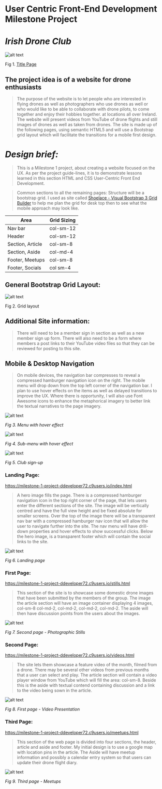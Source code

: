 # **User Centric Front-End Development Milestone Project**

# *Irish Drone Club*

![alt text](https://github.com/ddeveloper72/milestone-1-project/blob/master/assets/images/Readme/title-page.png "Fig 1. Title Page")

Fig 1. [Title Page](https://milestone-1-project-ddeveloper72.c9users.io/index.html)

## **The project idea is of a website for drone enthusiasts**

>The purpose of the website is to let people who are interested in flying drones as well as photographers who use drones as well or who would like to be able to collaborate with drone pilots, to come together and enjoy their hobbies together.  at locations all over Ireland.  The website will present videos from YouTube of drone flights and still images of drones as well as taken from drones. 
The site is made up of the following pages, using semantic HTML5 and will use a Bootstrap grid layout which will facilitate the transitions for a mobile first design.

# *Design brief:*

>This is a Milestone 1 project, about creating a website focused on the UX.  As per the project guide-lines, it is to demonstrate lessons learned in this section HTML and CSS User-Centric Front End Development.

>Common sections to all the remaining pages:
Structure will be a bootstrap grid.  I used as site called [Shoelace - Visual Bootstrap 3 Grid Builder](http://shoelace.io) to help me plan the grid for desk top then to see what the mobile approach may look like.

| Area             | Grid Sizing |
| ---------------- | ----------- |
| Nav bar          | col-sm-12   |
| Header           | col-sm-12   |
| Section, Article | col-sm-8    |
| Section, Aside  | col-md-4    |
| Footer, Meetups  | col-sm-8    |
| Footer, Socials  | col sm-4    |

## General Bootstrap Grid Layout:

![alt text](https://github.com/ddeveloper72/milestone-1-project/blob/master/assets/images/Readme/09-bootstrap-grid.png "Fig 2. Grid layout")

Fig 2. Grid layout


## Additional Site information:

>There will need to be a member sign in section as well as a new member sign up form. There will also need to be a form where members a post links to their YouTube video files so that they can be reviewed for posting to this site.

## Mobile & Desktop Navigation

>On mobile devices, the navigation bar compresses to reveal a compressed hamburger navigation icon on the right. The mobile menu will drop down from the top left corner of the navigation bar.  I plan to use hover effects on the items as well as delayed transitions to improve the UX. Where there is opportunity, I will also use Font Awesome icons to enhance the metaphorical imagery to better link the textual narratives to the page imagery.

![alt text](https://github.com/ddeveloper72/milestone-1-project/blob/master/assets/images/Readme/03-menu-with-hover.png "Fig 3. Menu with hover effect")

*Fig 3. Menu with hover effect*

![alt text](https://github.com/ddeveloper72/milestone-1-project/blob/master/assets/images/Readme/04-sub-menu-with-hover.png "Fig 4. Sub-menu with hover effect")

*Fig 4. Sub-menu with hover effect*
 
![alt text](https://github.com/ddeveloper72/milestone-1-project/blob/master/assets/images/Readme/08-signup-dialog.jpg  "Fig 5. Club sign-up")

*Fig 5. Club sign-up*


### Landing Page:

https://milestone-1-project-ddeveloper72.c9users.io/index.html

>A hero image fills the page.  There is a compressed hamburger navigation icon in the top right corner of the page, that lets users enter the different sections of the site. The image will be vertically centred and have the full view height and be fixed absolute for smaller screens. Over the top of the image there will be a transparent nav bar with a compressed hamburger nav icon that will allow the user to navigate further into the site. The nav menu will have drill-down properties and hover effects to show successful clicks.  Below the hero image, is a transparent footer which will contain the social links to the site.

![alt text](https://github.com/ddeveloper72/milestone-1-project/blob/master/assets/images/Readme/01-landing-page.png  "Fig 6. Landing page")

*Fig 6. Landing page*

 
### First Page:

https://milestone-1-project-ddeveloper72.c9users.io/stills.html

>This section of the site is to showcase some domestic drone images that have been submitted by the members of the group.  The image the article section will have an image container displaying 4 images, col-sm-8 col-md-2, col-md-2, col-md-2, col-md-2.  The aside will then have discussion points from the users about the images.
 
![alt text](https://github.com/ddeveloper72/milestone-1-project/blob/master/assets/images/Readme/06-second-page.jpg "Fig 7. Second page")

 *Fig 7. Second page - Photographic Stills*
 

### Second Page:

https://milestone-1-project-ddeveloper72.c9users.io/videos.html

>The site lets them showcase a feature video of the month, filmed from a drone.  There may be several other videos from previous months that a user can select and play. The article section will contain a video player window from YouTube which will fill the area: col-sm-8.  Beside this is the aside with textual contend containing discussion and a link to the video being sown in the article.
 
![alt text](https://github.com/ddeveloper72/milestone-1-project/blob/master/assets/images/Readme/05-first-page.jpg "Fig 8. First page")

 *Fig 8. First page - Video Presentation*



### Third Page:

https://milestone-1-project-ddeveloper72.c9users.io/meetups.html

>This section of the web page is divided into four sections, the header, article and aside and footer.  My initial design is to use a google map with location pins in the article. The Aside will have meetup information and possibly a calendar entry system so that users can update their drone flight diary.
 
![alt text](https://github.com/ddeveloper72/milestone-1-project/blob/master/assets/images/Readme/07-third-page.jpg "Fig 9. Third page")

*Fig 9. Third page - Meetups*